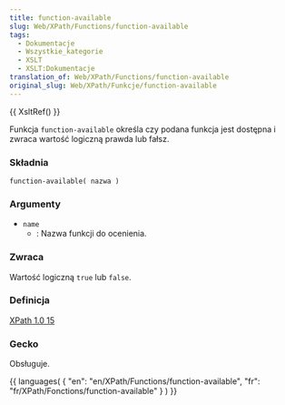 ```yaml
---
title: function-available
slug: Web/XPath/Functions/function-available
tags:
  - Dokumentacje
  - Wszystkie_kategorie
  - XSLT
  - XSLT:Dokumentacje
translation_of: Web/XPath/Functions/function-available
original_slug: Web/XPath/Funkcje/function-available
---
```

{{ XsltRef() }}

Funkcja `function-available` określa czy podana funkcja jest dostępna i zwraca wartość logiczną prawda lub fałsz.

### Składnia

    function-available( nazwa )

### Argumenty

- `name`
  - : Nazwa funkcji do ocenienia.

### Zwraca

Wartość logiczną `true` lub `false`.

### Definicja

[XPath 1.0 15](http://www.w3.org/TR/xslt#function-function-available)

### Gecko

Obsługuje.

{{ languages( { "en": "en/XPath/Functions/function-available", "fr": "fr/XPath/Fonctions/function-available" } ) }}
